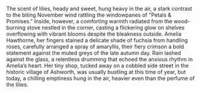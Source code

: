 The scent of lilies, heady and sweet, hung heavy in the air, a stark contrast to the biting November wind rattling the windowpanes of "Petals & Promises."  Inside, however,  a comforting warmth radiated from the wood-burning stove nestled in the corner, casting a flickering glow on shelves overflowing with vibrant blooms despite the bleakness outside.  Amelia Hawthorne, her fingers stained a delicate shade of fuchsia from handling roses, carefully arranged a spray of amaryllis, their fiery crimson a bold statement against the muted greys of the late autumn day.  Rain lashed against the glass, a relentless drumming that echoed the anxious rhythm in Amelia’s heart.  Her tiny shop, tucked away on a cobbled side street in the historic village of Ashworth, was usually bustling at this time of year, but today, a chilling emptiness hung in the air, heavier even than the perfume of the lilies.
